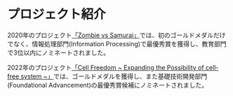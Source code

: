 # プロジェクト紹介

2020年のプロジェクト[「Zombie vs Samurai」](https://2020.igem.org/Team:Waseda)では、初のゴールドメダルだけでなく、情報処理部門(Information Processing)で最優秀賞を獲得し、教育部門で3位以内にノミネートされました。

2022年のプロジェクト[「Cell Freedom  ~ Expanding the Possibility of cell-free system ~」](https://2022.igem.wiki/waseda-tokyo/)では、ゴールドメダルを獲得し、また基礎技術開発部門(Foundational Advancement)の最優秀賞候補にノミネートされました。